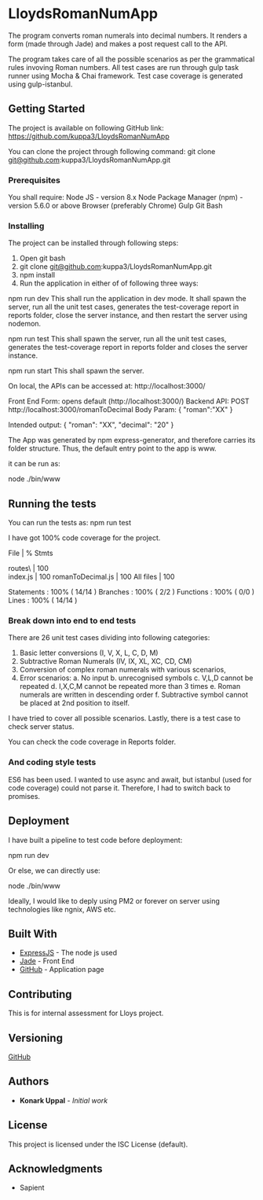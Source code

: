 # LloydsRomanNumApp

The program converts roman numerals into decimal numbers.
It renders a form (made through Jade) and makes a post request call to the API. 

The program takes care of all the possible scenarios as per the grammatical rules invoving Roman numbers.
All test cases are run through gulp task runner using Mocha & Chai framework.
Test case coverage is generated using gulp-istanbul.


## Getting Started

The project is available on following GitHub link:
https://github.com/kuppa3/LloydsRomanNumApp 

You can clone the project through following command:
git clone git@github.com:kuppa3/LloydsRomanNumApp.git



### Prerequisites

You shall require:
Node JS - version 8.x
Node Package Manager (npm) - version 5.6.0 or above
Browser (preferably Chrome)
Gulp
Git Bash

### Installing

The project can be installed through following steps:
1. Open git bash
2. git clone git@github.com:kuppa3/LloydsRomanNumApp.git
3. npm install
4. Run the application in either of of following three ways:

npm run dev
This shall run the application in dev mode.
It shall spawn the server, run all the unit test cases, 
generates the test-coverage report in reports folder,
close the server instance,
and then restart the server using nodemon.

npm run test
This shall spawn the server, run all the unit test cases,
generates the test-coverage report in reports folder
and closes the server instance.

npm run start
This shall spawn the server.


On local, the APIs can be accessed at:
http://localhost:3000/

Front End Form: opens default (http://localhost:3000/)
Backend API: POST http://localhost:3000/romanToDecimal
Body Param:
{
	"roman":"XX"
}

Intended output:
{
    "roman": "XX",
    "decimal": "20"
}

The App was generated by npm express-generator, and therefore carries its folder structure.
Thus, the default entry point to the app is www.

it can be run as:

node ./bin/www

## Running the tests

You can run the tests as:
npm run test

I have got 100% code coverage for the project.

File                |  % Stmts 

 routes\            |      100  
  index.js          |      100 
  romanToDecimal.js |      100 
All files           |      100 


Statements   : 100% ( 14/14 )
Branches     : 100% ( 2/2 )
Functions    : 100% ( 0/0 )
Lines        : 100% ( 14/14 )



### Break down into end to end tests

There are 26 unit test cases dividing into following categories:

1. Basic letter conversions (I, V, X, L, C, D, M)
2. Subtractive Roman Numerals (IV, IX, XL, XC, CD, CM)
3. Conversion of complex roman numerals with various scenarios,
4. Error scenarios: 
   a. No input
   b. unrecognised symbols
   c. V,L,D cannot be repeated
   d. I,X,C,M cannot be repeated more than 3 times
   e. Roman numerals are written in descending order
   f. Subtractive symbol cannot be placed at 2nd position to itself.

I have tried to cover all possible scenarios. 
Lastly, there is a test case to check server status.

You can check the code coverage in Reports folder.


### And coding style tests

ES6 has been used. 
I wanted to use async and await, but istanbul (used for code coverage) could not parse it.
Therefore, I had to switch back to promises.

## Deployment

I have built a pipeline to test code before deployment:

npm run dev

Or else, we can directly use:

node ./bin/www

Ideally, I would like to deply using PM2 or forever on server using technologies like ngnix, AWS etc.

## Built With

* [ExpressJS](https://expressjs.com/) - The node js used
* [Jade](http://jade-lang.com/) - Front End
* [GitHub](https://github.com/kuppa3/LloydsRomanNumApp) - Application page

## Contributing

This is for internal assessment for Lloys project.

## Versioning

[GitHub](https://github.com/kuppa3/LloydsRomanNumApp)

## Authors

* **Konark Uppal** - *Initial work* 


## License

This project is licensed under the ISC License (default).

## Acknowledgments

* Sapient


